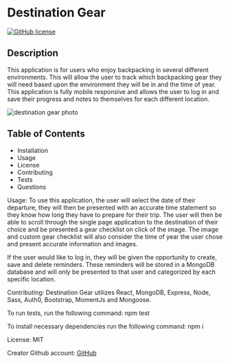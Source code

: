 
  # Destination Gear
  [![GitHub license](https://img.shields.io/badge/license-MIT-blue.svg)](https://github.com/tsbolty/destination-gear)
  
  ## Description
  This application is for users who enjoy backpacking in several different environments. This will allow the user to track which backpacking gear they will need based upon the environment they will be in and the time of year. This application is fully mobile responsive and allows the user to log in and save their progress and notes to themselves for each different location.

  ![destination gear photo](https://lh3.googleusercontent.com/PQJ4U8On8nK2I5Mt8D9bKMSDof8TP6kEQgFhf1gp4XoIuyrbtZzzlLRBhwWARXOMZNtlhFZd8UZ_QRWlGtREZR399Y391E5vWVWRJe2Zadf5jwsNt7_6Kj0_3Enz5vCiWGUR_it8pGPz9vPViO3Vo6-BOC_UcAG9eKwGMQSHdHZniEH940ENQhIMZHRcioJlp4y4OLpdNW2LFQQc0VonGkhQBc0cyGmIpJ7p3_miGrtvmByGxhBmFf1aLjOMO8jSvEzbuWcmza0S0CKHQyY52V3qz1dfO2hLk8DYRWVgRnBXnpSchiMCbD25MN0748gm-xdDka-a8IzIraoVcIwT8eVg5s7krsgAeJroz4YpIavz1WWvQfT0AgHrbGEDP6WkiGQ7tRsYQ9mO9sspFk4N9rojB0aunPqoMYmmqsBc8loN2nlF3IQDjRz20dxD441bRQouVHuLqzndYWCyBVG6je39b7cOGhwZ7jHX0Cs1e_faT_6_3WYyQw76FDRdzZXkx-fotbkKjNIlTaccjm5Kw53tw9vsDZVhoy9HtNMcOpZT_PCxdoME8_5KeaKjJt-9Phc4MJ7VC1PJ5-ztF71_JYoujGqbznqjfN2eK6jNXu0mK6eV2sJBZZ3FOwf_7eViA9yEzZx6-wEb71QVV0YI6a88KyBTHrg-8Jg6dozNBzwMorONp1PzU95ETdtt=w1897-h833-no?authuser=0)

  ## Table of Contents

  * Installation
  * Usage
  * License
  * Contributing
  * Tests
  * Questions
  
  Usage: 
  To use this application, the user will select the date of their departure, they will then be presented with an accurate time statement so they know how long they have to prepare for their trip. The user will then be able to scroll through the single page application to the destination of their choice and be presented a gear checklist on click of the image. The image and custom gear checklist will also consider the time of year the user chose and present accurate information and images.

  If the user would like to log in, they will be given the opportunity to create, save and delete reminders. These reminders will be stored in a MongoDB database and will only be presented to that user and categorized by each specific location.

  Contributing: 
  Destination Gear utilizes React, MongoDB, Express, Node, Sass, Auth0, Bootstrap, MomentJs and Mongoose.
  
  To run tests, run the following command: 
  npm test

  To install necessary dependencies run the following command: npm i
  
  License: 
  MIT
    
  Creator Github account: [GitHub](https://api.github.com/users/tsbolty)
  